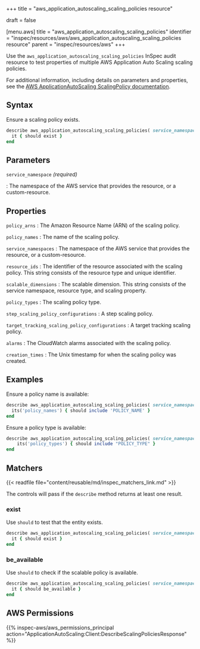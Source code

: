 +++
title = "aws_application_autoscaling_scaling_policies resource"

draft = false


[menu.aws]
title = "aws_application_autoscaling_scaling_policies"
identifier = "inspec/resources/aws/aws_application_autoscaling_scaling_policies resource"
parent = "inspec/resources/aws"
+++

Use the `aws_application_autoscaling_scaling_policies` InSpec audit resource to test properties of multiple AWS Application Auto Scaling scaling policies.

For additional information, including details on parameters and properties, see the [AWS ApplicationAutoScaling ScalingPolicy documentation](https://docs.aws.amazon.com/AWSCloudFormation/latest/UserGuide/aws-resource-applicationautoscaling-scalingpolicy.html).

## Syntax

Ensure a scaling policy exists.

```ruby
describe aws_application_autoscaling_scaling_policies( service_namespace: 'SERVICE_NAMESPACE' ) do
  it { should exist }
end
```

## Parameters

`service_namespace` _(required)_

: The namespace of the AWS service that provides the resource, or a custom-resource.

## Properties

`policy_arns`
: The Amazon Resource Name (ARN) of the scaling policy.

`policy_names`
: The name of the scaling policy.

`service_namespaces`
: The namespace of the AWS service that provides the resource, or a custom-resource.

`resource_ids`
: The identifier of the resource associated with the scaling policy. This string consists of the resource type and unique identifier.

`scalable_dimensions`
: The scalable dimension. This string consists of the service namespace, resource type, and scaling property.

`policy_types`
: The scaling policy type.

`step_scaling_policy_configurations`
: A step scaling policy.

`target_tracking_scaling_policy_configurations`
: A target tracking scaling policy.

`alarms`
: The CloudWatch alarms associated with the scaling policy.

`creation_times`
: The Unix timestamp for when the scaling policy was created.

## Examples

Ensure a policy name is available:

```ruby
describe aws_application_autoscaling_scaling_policies( service_namespace: 'SERVICE_NAMESPACE' ) do
  its('policy_names') { should include 'POLICY_NAME' }
end
```

Ensure a policy type is available:

```ruby
describe aws_application_autoscaling_scaling_policies( service_namespace: 'SERVICE_NAMESPACE' ) do
    its('policy_types') { should include "POLICY_TYPE" }
end
```

## Matchers

{{< readfile file="content/reusable/md/inspec_matchers_link.md" >}}

The controls will pass if the `describe` method returns at least one result.

### exist

Use `should` to test that the entity exists.

```ruby
describe aws_application_autoscaling_scaling_policies( service_namespace: 'SERVICE_NAMESPACE' ) do
  it { should exist }
end
```

### be_available

Use `should` to check if the scalable policy is available.

```ruby
describe aws_application_autoscaling_scaling_policies( service_namespace: 'SERVICE_NAMESPACE' ) do
  it { should be_available }
end
```

## AWS Permissions

{{% inspec-aws/aws_permissions_principal action="ApplicationAutoScaling:Client:DescribeScalingPoliciesResponse" %}}
